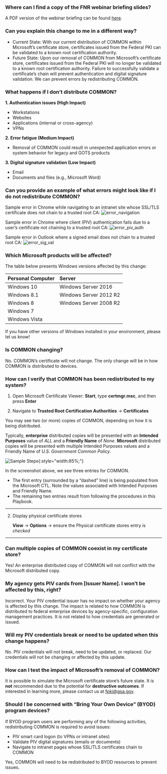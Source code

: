 <br>

### Where can I find a copy of the FNR webinar briefing slides?
A PDF version of the webinar briefing can be found <a target="_blank" href="{{site.baseurl}}/docs/FPKI_Trust_Removal_-_FNR_Webinar_07182018.pdf">here</a>.


### Can you explain this change to me in a different way?
- Current State: With our current distribution of COMMON within Microsoft’s certificate store, certificates issued from the Federal PKI can be validated to a known root certification authority.
- Future State: Upon our removal of COMMON from Microsoft’s certificate store, certificates issued from the Federal PKI will no longer be validated to a known root certification authority. Failure to successfully validate a certificate’s chain will prevent authentication and digital signature validation. We can prevent errors by redistributing COMMON.


### What happens if I don’t distribute COMMON?

**1.  Authentication issues (High Impact)**
- Workstations 
- Websites  
- Applications (internal or cross-agency)
- VPNs

**2.  Error fatigue (Medium Impact)**
- Removal of COMMON could result in unexpected application errors or system behavior for legacy and GOTS products

**3.  Digital signature validation (Low Impact)**
- Email
- Documents and files (e.g., Microsoft Word)


### Can you provide an example of what errors might look like if I do not redistribute COMMON?

Sample error in Chrome while navigating to an intranet site whose SSL/TLS certificate does not chain to a trusted root CA:
![error_navigation]({{site.baseurl}}/img/error_navigation.png)

Sample error in Chrome where client (PIV) authentication fails due to a user’s certificate not chaining to a trusted root CA:
![error_piv_auth]({{site.baseurl}}/img/error_piv_auth.png)

Sample error in Outlook where a signed email does not chain to a trusted root CA:
![error_sig_val]({{site.baseurl}}/img/error_sig_val.png)


### Which Microsoft products will be affected?
The table below presents Windows versions affected by this change:

| **Personal Computer** |  **Server** | 
| :-------- |  :-------- | 
| Windows 10  | Windows Server 2016 |
| Windows 8.1   | Windows Server 2012 R2 |
| Windows 8   | Windows Server 2008 R2 |
| Windows 7   | |
| Windows Vista   | | 

If you have other versions of Windows installed in your environment, please let us know!


### Is COMMON changing?

No. COMMON’s certificate will not change. The only change will be in how COMMON is distributed to devices.


### How can I verify that COMMON has been redistributed to my system?

1. Open Microsoft Certificate Viewer:  **Start**, type **certmgr.msc**, and then press **Enter**

2. Navigate to **Trusted Root Certification Authorities** -> **Certificates** 


You may see two (or more) copies of COMMON, depending on how it is being distributed.

Typically, **enterprise** distributed copies will be presented with an **Intended Purposes** value of *ALL* and a **Friendly Name** of *None*.
**Microsoft** distributed copies will be presented with multiple Intended Purposes values and a Friendly Name of *U.S. Government Common Policy*.

![Sample Steps]({{site.baseurl}}/img/verify_trust.png){:style="width:85%;"}

In the screenshot above, we see three entries for COMMON.
- The first entry (surrounded by a “dashed” line) is being populated from the Microsoft CTL. Note the values associated with Intended Purposes and Friendly Name.
- The remaining two entries result from following the procedures in this Playbook.


****
2. Display physical certificate stores 

     **View** -> **Options** -> ensure the Physical certificate stores entry is *checked*
****


### Can multiple copies of COMMON coexist in my certificate store?

Yes! An enterprise distributed copy of COMMON will not conflict with the Microsoft distributed copy.


### My agency gets PIV cards from [Issuer Name]. I won’t be affected by this, right?

Incorrect. Your PIV credential issuer has no impact on whether your agency is affected by this change. The impact is related to how COMMON is distributed to federal enterprise devices by agency-specific, configuration management practices.  It is not related to how credentials are generated or issued.

### Will my PIV credentials break or need to be updated when this change happens?

No. PIV credentials will not break, need to be updated, or replaced. Our credentials will not be changing or affected by this update.


### How can I test the impact of Microsoft’s removal of COMMON?

It is possible to simulate the Microsoft certificate store’s future state.  It is **not** recommended due to the potential for **destructive outcomes**. If interested in learning more, please contact us at fpki@gsa.gov.


### Should I be concerned with “Bring Your Own Device” (BYOD) program devices?
If BYOD program users are performing any of the following activities, redistributing COMMON is required to avoid issues:
- PIV smart card logon (to VPNs or intranet sites) 
- Validate PIV digital signatures (emails or documents)
- Navigate to intranet pages whose SSL/TLS certificates chain to COMMON


Yes, COMMON will need to be redistributed to BYOD resources to prevent issues.
